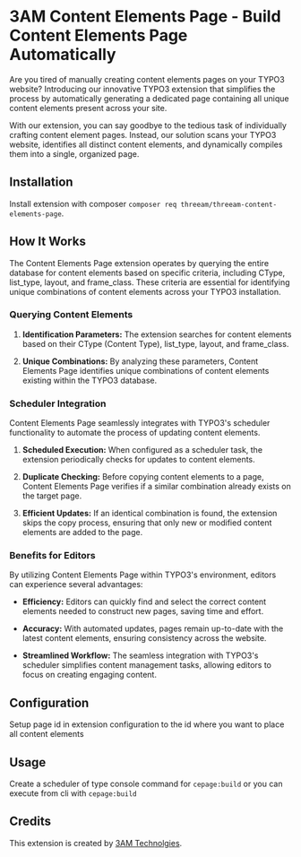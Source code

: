 # 3AM Content Elements Page - Build Content Elements Page Automatically

Are you tired of manually creating content elements pages on your TYPO3 website? Introducing our innovative TYPO3 extension that simplifies the process by automatically generating a dedicated page containing all unique content elements present across your site.

With our extension, you can say goodbye to the tedious task of individually crafting content element pages. Instead, our solution scans your TYPO3 website, identifies all distinct content elements, and dynamically compiles them into a single, organized page.

## Installation

Install extension with composer `composer req threeam/threeam-content-elements-page`.

## How It Works

The Content Elements Page extension operates by querying the entire database for content elements based on specific criteria, including CType, list_type, layout, and frame_class. These criteria are essential for identifying unique combinations of content elements across your TYPO3 installation.

### Querying Content Elements

1. **Identification Parameters:** The extension searches for content elements based on their CType (Content Type), list_type, layout, and frame_class.

2. **Unique Combinations:** By analyzing these parameters, Content Elements Page identifies unique combinations of content elements existing within the TYPO3 database.

### Scheduler Integration

Content Elements Page seamlessly integrates with TYPO3's scheduler functionality to automate the process of updating content elements.

1. **Scheduled Execution:** When configured as a scheduler task, the extension periodically checks for updates to content elements.

2. **Duplicate Checking:** Before copying content elements to a page, Content Elements Page verifies if a similar combination already exists on the target page.

3. **Efficient Updates:** If an identical combination is found, the extension skips the copy process, ensuring that only new or modified content elements are added to the page.

### Benefits for Editors

By utilizing Content Elements Page within TYPO3's environment, editors can experience several advantages:

- **Efficiency:** Editors can quickly find and select the correct content elements needed to construct new pages, saving time and effort.
  
- **Accuracy:** With automated updates, pages remain up-to-date with the latest content elements, ensuring consistency across the website.

- **Streamlined Workflow:** The seamless integration with TYPO3's scheduler simplifies content management tasks, allowing editors to focus on creating engaging content.

## Configuration
Setup page id in extension configuration to the id where you want to place all content elements

## Usage
Create a scheduler of type console command  for `cepage:build` or you can execute from cli with `cepage:build`

## Credits

This extension is created by [3AM Technolgies](https://3am-tech.com).
